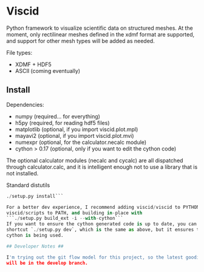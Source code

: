 # Viscid #

Python framework to visualize scientific data on structured meshes. At the moment,
only rectilinear meshes defined in the xdmf format are supported, and support for
other mesh types will be added as needed.

File types:
+ XDMF + HDF5
+ ASCII (coming eventually)

## Install ##

Dependencies:
+ numpy (required... for everything)
+ h5py (required, for reading hdf5 files)
+ matplotlib (optional, if you import viscid.plot.mpl)
+ mayavi2 (optional, if you import viscid.plot.mvi)
+ numexpr (optional, for the calculator.necalc module)
+ cython > 0.17 (optional, only if you want to edit the cython code)

The optional calculator modules (necalc and cycalc) are all dispatched through
calculator.calc, and it is intelligent enough not to use a library that is not
installed.

Standard distutils
```./setup.py build
./setup.py install```

For a better dev experience, I recommend adding viscid/viscid to PYTHONPATH,
viscid/scripts to PATH, and building in-place with
```./setup.py build_ext -i --with-cython```
If you want to ensure the cython generated code is up to date, you can use the
shortcut `./setup.py dev`, which is the same as above, but it ensures that
cython is being used.

## Developer Notes ##

I'm trying out the git flow model for this project, so the latest goodies
will be in the develop branch.

